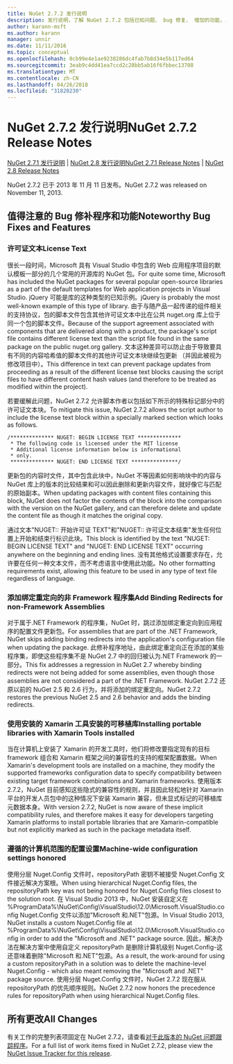 ```yaml
---
title: NuGet 2.7.2 发行说明
description: 发行说明，了解 NuGet 2.7.2 包括已知问题、 bug 修复、 增加的功能，以及 DCRs。
author: karann-msft
ms.author: karann
manager: unnir
ms.date: 11/11/2016
ms.topic: conceptual
ms.openlocfilehash: 0cb99e4e1ae9238286dc4fab7b8d34e5b117ed64
ms.sourcegitcommit: 3eab9c4dd41ea7ccd2c28bb5ab16f6fbbec13708
ms.translationtype: MT
ms.contentlocale: zh-CN
ms.lasthandoff: 04/26/2018
ms.locfileid: "31820230"
---
```

# <a name="nuget-272-release-notes"></a><span data-ttu-id="ee973-103">NuGet 2.7.2 发行说明</span><span class="sxs-lookup"><span data-stu-id="ee973-103">NuGet 2.7.2 Release Notes</span></span>

<span data-ttu-id="ee973-104">[NuGet 2.7.1 发行说明](../release-notes/nuget-2.7.1.md) | [NuGet 2.8 发行说明](../release-notes/nuget-2.8.md)</span><span class="sxs-lookup"><span data-stu-id="ee973-104">[NuGet 2.7.1 Release Notes](../release-notes/nuget-2.7.1.md) | [NuGet 2.8 Release Notes](../release-notes/nuget-2.8.md)</span></span>

<span data-ttu-id="ee973-105">NuGet 2.7.2 已于 2013 年 11 月 11 日发布。</span><span class="sxs-lookup"><span data-stu-id="ee973-105">NuGet 2.7.2 was released on November 11, 2013.</span></span>

## <a name="noteworthy-bug-fixes-and-features"></a><span data-ttu-id="ee973-106">值得注意的 Bug 修补程序和功能</span><span class="sxs-lookup"><span data-stu-id="ee973-106">Noteworthy Bug Fixes and Features</span></span>

### <a name="license-text"></a><span data-ttu-id="ee973-107">许可证文本</span><span class="sxs-lookup"><span data-stu-id="ee973-107">License Text</span></span>
<span data-ttu-id="ee973-108">很长一段时间，Microsoft 具有 Visual Studio 中包含的 Web 应用程序项目的默认模板一部分的几个常用的开源库的 NuGet 包。</span><span class="sxs-lookup"><span data-stu-id="ee973-108">For quite some time, Microsoft has included the NuGet packages for several popular open-source libraries as a part of the default templates for Web application projects in Visual Studio.</span></span> <span data-ttu-id="ee973-109">jQuery 可能是库的这种类型的已知示例。</span><span class="sxs-lookup"><span data-stu-id="ee973-109">jQuery is probably the most well-known example of this type of library.</span></span> <span data-ttu-id="ee973-110">由于与随产品一起传递的组件相关的支持协议，包的脚本文件包含其他许可证文本中比在公共 nuget.org 库上位于同一个包的脚本文件。</span><span class="sxs-lookup"><span data-stu-id="ee973-110">Because of the support agreement associated with components that are delivered along with a product, the package's script file contains different license text than the script file found in the same package on the public nuget.org gallery.</span></span> <span data-ttu-id="ee973-111">文本这种差异可以防止由于导致要具有不同的内容哈希值的脚本文件的其他许可证文本块继续包更新 （并因此被视为修改项目中）。</span><span class="sxs-lookup"><span data-stu-id="ee973-111">This difference in text can prevent package updates from proceeding as a result of the different license text blocks causing the script files to have different content hash values (and therefore to be treated as modified within the project).</span></span>

<span data-ttu-id="ee973-112">若要缓解此问题，NuGet 2.7.2 允许脚本作者以包括如下所示的特殊标记部分中的许可证文本块。</span><span class="sxs-lookup"><span data-stu-id="ee973-112">To mitigate this issue, NuGet 2.7.2 allows the script author to include the license text block within a specially marked section which looks as follows.</span></span>

    /************** NUGET: BEGIN LICENSE TEXT **************
     * The following code is licensed under the MIT license
     * Additional license information below is informational
     * only.
     ************** NUGET: END LICENSE TEXT ***************/

<span data-ttu-id="ee973-113">更新包的内容时文件，其中包含此块中，NuGet 不等因素如何影响块中的内容与 NuGet 库上的版本的比较结果和可以因此删除和更新内容文件，就好像它与匹配的原始副本。</span><span class="sxs-lookup"><span data-stu-id="ee973-113">When updating packages with content files containing this block, NuGet does not factor the contents of the block into the comparison with the version on the NuGet gallery, and can therefore delete and update the content file as though it matches the original copy.</span></span>

<span data-ttu-id="ee973-114">通过文本"NUGET:: 开始许可证 TEXT"和"NUGET:: 许可证文本结束"发生任何位置上开始和结束行标识此块。</span><span class="sxs-lookup"><span data-stu-id="ee973-114">This block is identified by the text "NUGET: BEGIN LICENSE TEXT" and "NUGET: END LICENSE TEXT" occurring anywhere on the beginning and ending lines.</span></span>  <span data-ttu-id="ee973-115">没有其他格式设置要求存在，允许要在任何一种文本文件，而不考虑语言中使用此功能。</span><span class="sxs-lookup"><span data-stu-id="ee973-115">No other formatting requirements exist, allowing this feature to be used in any type of text file regardless of language.</span></span>

### <a name="add-binding-redirects-for-non-framework-assemblies"></a><span data-ttu-id="ee973-116">添加绑定重定向的非 Framework 程序集</span><span class="sxs-lookup"><span data-stu-id="ee973-116">Add Binding Redirects for non-Framework Assemblies</span></span>
<span data-ttu-id="ee973-117">对于属于.NET Framework 的程序集，NuGet 时，跳过添加绑定重定向到应用程序的配置文件更新包。</span><span class="sxs-lookup"><span data-stu-id="ee973-117">For assemblies that are part of the .NET Framework, NuGet skips adding binding redirects into the application's configuration file when updating the package.</span></span> <span data-ttu-id="ee973-118">此修补程序地址，由此绑定重定向正在添加的某些程序集，即使这些程序集不是 NuGet 2.7 中的回归被认为.NET Framework 的一部分。</span><span class="sxs-lookup"><span data-stu-id="ee973-118">This fix addresses a regression in NuGet 2.7 whereby binding redirects were not being added for some assemblies, even though those assemblies are not considered a part of the .NET Framework.</span></span> <span data-ttu-id="ee973-119">NuGet 2.7.2 还原以前的 NuGet 2.5 和 2.6 行为，并将添加的绑定重定向。</span><span class="sxs-lookup"><span data-stu-id="ee973-119">NuGet 2.7.2 restores the previous NuGet 2.5 and 2.6 behavior and adds the binding redirects.</span></span>

### <a name="installing-portable-libraries-with-xamarin-tools-installed"></a><span data-ttu-id="ee973-120">使用安装的 Xamarin 工具安装的可移植库</span><span class="sxs-lookup"><span data-stu-id="ee973-120">Installing portable libraries with Xamarin Tools installed</span></span>
<span data-ttu-id="ee973-121">当在计算机上安装了 Xamarin 的开发工具时，他们将修改要指定现有的目标 framework 组合和 Xamarin 框架之间的兼容性的支持的框架配置数据。</span><span class="sxs-lookup"><span data-stu-id="ee973-121">When Xamarin's development tools are installed on a machine, they modify the supported frameworks configuration data to specify compatibility between existing target framework combinations and Xamarin frameworks.</span></span> <span data-ttu-id="ee973-122">使用版本 2.7.2，NuGet 目前感知这些隐式的兼容性的规则，并且因此轻松地针对 Xamarin 平台的开发人员包中的这种情况下安装 Xamarin 兼容，但未显式标记的可移植库元数据本身。</span><span class="sxs-lookup"><span data-stu-id="ee973-122">With version 2.7.2, NuGet is now aware of these implicit compatibility rules, and therefore makes it easy for developers targeting Xamarin platforms to install portable libraries that are Xamarin-compatible but not explicitly marked as such in the package metadata itself.</span></span>

### <a name="machine-wide-configuration-settings-honored"></a><span data-ttu-id="ee973-123">遵循的计算机范围的配置设置</span><span class="sxs-lookup"><span data-stu-id="ee973-123">Machine-wide configuration settings honored</span></span>
<span data-ttu-id="ee973-124">使用分层 Nuget.Config 文件时，repositoryPath 密钥不被接受 Nuget.Config 文件接近解决方案根。</span><span class="sxs-lookup"><span data-stu-id="ee973-124">When using hierarchical Nuget.Config files, the repositoryPath key was not being honored for Nuget.Config files closest to the solution root.</span></span> <span data-ttu-id="ee973-125">在 Visual Studio 2013 中，NuGet 安装自定义在 %ProgramData%\NuGet\Config\VisualStudio\12.0\Microsoft.VisualStudio.config Nuget.Config 文件以添加"Microsoft 和.NET"包源。</span><span class="sxs-lookup"><span data-stu-id="ee973-125">In Visual Studio 2013, NuGet installs a custom Nuget.Config file at %ProgramData%\NuGet\Config\VisualStudio\12.0\Microsoft.VisualStudio.config in order to add the "Microsoft and .NET" package source.</span></span> <span data-ttu-id="ee973-126">因此，解决办法在解决方案中使用自定义 repositoryPath 是删除计算机级别 Nuget.Config-这还意味着删除"Microsoft 和.NET"包源。</span><span class="sxs-lookup"><span data-stu-id="ee973-126">As a result, the work-around for using a custom repositoryPath in a solution was to delete the machine-level Nuget.Config - which also meant removing the "Microsoft and .NET" package source.</span></span> <span data-ttu-id="ee973-127">使用分层 Nuget.Config 文件时，NuGet 2.7.2 现在服从 repositoryPath 的优先顺序规则。</span><span class="sxs-lookup"><span data-stu-id="ee973-127">NuGet 2.7.2 now honors the precedence rules for repositoryPath when using hierarchical Nuget.Config files.</span></span>

## <a name="all-changes"></a><span data-ttu-id="ee973-128">所有更改</span><span class="sxs-lookup"><span data-stu-id="ee973-128">All Changes</span></span>
<span data-ttu-id="ee973-129">有关工作的完整列表项固定在 NuGet 2.7.2，请查看[对于此版本的 NuGet 问题跟踪程序](https://nuget.codeplex.com/workitem/list/advanced?keyword=&status=All&type=All&priority=All&release=NuGet%202.7.2&assignedTo=All&component=All&sortField=LastUpdatedDate&sortDirection=Descending&page=0&reasonClosed=Fixed)。</span><span class="sxs-lookup"><span data-stu-id="ee973-129">For a full list of work items fixed in NuGet 2.7.2, please view the [NuGet Issue Tracker for this release](https://nuget.codeplex.com/workitem/list/advanced?keyword=&status=All&type=All&priority=All&release=NuGet%202.7.2&assignedTo=All&component=All&sortField=LastUpdatedDate&sortDirection=Descending&page=0&reasonClosed=Fixed).</span></span>
